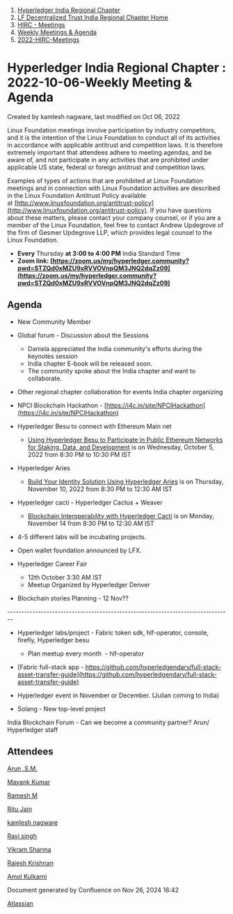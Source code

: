 1. [Hyperledger India Regional Chapter](index.html)
2. [LF Decentralized Trust India Regional Chapter Home](LF-Decentralized-Trust-India-Regional-Chapter-Home_19169282.html)
3. [HIRC - Meetings](HIRC---Meetings_19169350.html)
4. [Weekly Meetings &amp; Agenda](19169352.html)
5. [2022-HIRC-Meetings](2022-HIRC-Meetings_19170168.html)

# Hyperledger India Regional Chapter : 2022-10-06-Weekly Meeting &amp; Agenda

Created by kamlesh nagware, last modified on Oct 06, 2022

Linux Foundation meetings involve participation by industry competitors, and it is the intention of the Linux Foundation to conduct all of its activities in accordance with applicable antitrust and competition laws. It is therefore extremely important that attendees adhere to meeting agendas, and be aware of, and not participate in any activities that are prohibited under applicable US state, federal or foreign antitrust and competition laws.

Examples of types of actions that are prohibited at Linux Foundation meetings and in connection with Linux Foundation activities are described in the Linux Foundation Antitrust Policy available at [http://www.linuxfoundation.org/antitrust-policy](http://www.linuxfoundation.org/antitrust-policy). If you have questions about these matters, please contact your company counsel, or if you are a member of the Linux Foundation, feel free to contact Andrew Updegrove of the firm of Gesmer Updegrove LLP, which provides legal counsel to the Linux Foundation.

- **Every** Thursday **at 3:00 to 4:00 PM** India Standard Time
- **Zoom link: [https://zoom.us/my/hyperledger.community?pwd=STZQd0xMZU9xRVVOVnpQM3JNQ2dqZz09](https://zoom.us/my/hyperledger.community?pwd=STZQd0xMZU9xRVVOVnpQM3JNQ2dqZz09)**

## Agenda

- New Community Member
- Global forum - Discussion about the Sessions 
  
  - Daniela appreciated the India community's efforts during the keynotes session
  - India chapter E-book will be released soon.
  - The community spoke about the India chapter and want to collaborate.
- Other regional chapter collaboration for events India chapter organizing
- NPCI Blockchain Hackathon - [https://i4c.in/site/NPCIHackathon](https://i4c.in/site/NPCIHackathon)
- Hyperledger Besu to connect with Ethereum Main net
  
  - [Using Hyperledger Besu to Participate in Public Ethereum Networks for Staking, Data, and Development](https://apc01.safelinks.protection.outlook.com/?url=https%3A%2F%2Femail.linuxfoundation.org%2Fe3t%2FCtc%2FRI%2B113%2FcZw--04%2FVV_mZ13HXYqLW2cDB9v6CwQBWW5l3Nw34QvQ0lN9fbG8k5nCTJV3Zsc37CgDrsW8-qCPF94vpjQW1rZBJt3f15L0W3PcPGj6qpj3RW1plLBB6Ht4pvW5Fm-Yx2m9s8vW6nbL5f6VmnF9W95YR_J4NrZkvW96K4Ph70HWB3W62GQqv7tRkTFW7CpbQQ62T07TVWNCbV6GwRY0M5fTP9SZ090V-Kvqv1lD56PW3hvN5t4jHw8_VfkTQG32q4VtW8JT_R-7vM81CW4RLGST6r5cQtW8RTHTm3CCfXxN4H4dRVN_vlTF476LBTYTd2W6wmQ8n7hjYJrW8Hj3-D3SfN4DW8HcSkQ7ZbxRPW6K_RyH1d-6ldW4_bYhB7czbDWW3R071k1jCTbtW2x97ch2GQ3P8W4prG2D97THWXW6kXSwr7Gfj3RMCy4N94vmZ6W87Q2Pv4yTsTpW3KlQjL8gTsnr38FN1&data=05%7C01%7Cvikram-sh%40hcl.com%7Cf19d7d4201534456804408daa1652b99%7C189de737c93a4f5a8b686f4ca9941912%7C0%7C0%7C637999753152988463%7CUnknown%7CTWFpbGZsb3d8eyJWIjoiMC4wLjAwMDAiLCJQIjoiV2luMzIiLCJBTiI6Ik1haWwiLCJXVCI6Mn0%3D%7C3000%7C%7C%7C&sdata=Z7SnMo77A0hEazIAYLqH1dDgWiFVa4lkc7QjFoBHd7M%3D&reserved=0) is on Wednesday, October 5, 2022 from 8:30 PM to 10:30 PM IST
- Hyperledger Aries
  
  - [Build Your Identity Solution Using Hyperledger Aries](https://apc01.safelinks.protection.outlook.com/?url=https%3A%2F%2Femail.linuxfoundation.org%2Fe3t%2FCtc%2FRI%2B113%2FcZw--04%2FVV_mZ13HXYqLW2cDB9v6CwQBWW5l3Nw34QvQ0lN9fbGbp3q3pBV1-WJV7CgHRqW86DbfJ57M4V-W1YFdhY7Cb0lqW4YP2DH1yLPWrW2Dqxkk6kVF3dTgrB21Dw0mTW4mlCnX8dmYbzW2svFcv8HRq6JW5Y24Jy6wTNM9W7_zMY299G1l9N95d9tWJ7tYbW2qN-dJ2c05BFW627c-t6TTg-mN1mkdvWggXbyW27KG7H6Jt-PRW2pRlnL5wtwt-V74PBg52wPXtV60Yss31hKK2W8VjW6Q485PrTW5cJVVT51hLQHVV9-j04kzFMNW83N1dV6DMrgdW8pzsKl71VCLSF8VVHcGh0CYW7cb4KQ7QRZQ_W32rVpD9dZM_JW7xlr-T22YrvwVrBkKj8vRyC7Vb1L0c8f-q6mW5K4MTw9f4yhyW5w0LxJ86-XLk36_t1&data=05%7C01%7Cvikram-sh%40hcl.com%7Cf19d7d4201534456804408daa1652b99%7C189de737c93a4f5a8b686f4ca9941912%7C0%7C0%7C637999753152988463%7CUnknown%7CTWFpbGZsb3d8eyJWIjoiMC4wLjAwMDAiLCJQIjoiV2luMzIiLCJBTiI6Ik1haWwiLCJXVCI6Mn0%3D%7C3000%7C%7C%7C&sdata=kCzI8TIzxdYT%2BZNgoQ7xnYDMBaPJ0rME%2FYi4w7WIJQg%3D&reserved=0) is on Thursday, November 10, 2022 from 8:30 PM to 12:30 AM IST
- Hyperledger cacti - Hyperledger Cactus + Weaver
  
  - [Blockchain Interoperability with Hyperledger Cacti](https://apc01.safelinks.protection.outlook.com/?url=https%3A%2F%2Femail.linuxfoundation.org%2Fe3t%2FCtc%2FRI%2B113%2FcZw--04%2FVV_mZ13HXYqLW2cDB9v6CwQBWW5l3Nw34QvQ0lN9fbGbp3q3pBV1-WJV7CgY7-W4BrDbl3wLY8KVtDbM39d7mgfW38Sghd7v__d7W4PKmys2RMjhhN12-xGlQvdtFW8XHN_57Mpb6VN2QrcKVNN-YWW86zXV62rVr3jW8R-cHJ1_gsbnW1t7jkK1s3hpVV1F3nK4Ct-CXW35w5gZ3qMCMrW47lqjR907v_mW4J5kl55lry4qW8mYFSX3hzPDXW6hYnpm7CTQY2W2MM3-Z35Z8BTW8qWd2s1RrVk4W7pF-0x55-Qz0W3SFdVY6p5vc3W61_CBQ2DwFG1VRGlwt69dJlZN84Zk2Zt0Q1mW49M2v86w8FT-W4t5Czz81ZYVCN2y4-8BZjtRFW64FhsT5RyB1QN9hYclZGSL59W7lT_Nn2PkMBRV901Pz6D27dT32sw1&data=05%7C01%7Cvikram-sh%40hcl.com%7Cf19d7d4201534456804408daa1652b99%7C189de737c93a4f5a8b686f4ca9941912%7C0%7C0%7C637999753152988463%7CUnknown%7CTWFpbGZsb3d8eyJWIjoiMC4wLjAwMDAiLCJQIjoiV2luMzIiLCJBTiI6Ik1haWwiLCJXVCI6Mn0%3D%7C3000%7C%7C%7C&sdata=vbIguxWSJLIQBPBC2gNyiuu1vWF8hWcps1jSi%2BdtImk%3D&reserved=0) is on Monday, November 14 from 8:30 PM to 12:30 AM IST
- 4-5 different labs will be incubating projects.
- Open wallet foundation announced by LFX.
- Hyperledger Career Fair
  
  - 12th October 3:30 AM IST
  - Meetup Organized by Hyperledger Denver
- Blockchain stories Planning - 12 Nov??

\--------------------------------------------------------------------------------

- Hyperledger labs/project - Fabric token sdk, hlf-operator, console, firefly, Hyperledger besu 
  
  - Plan meetup every month  - hlf-operator
- [Fabric full-stack app - https://github.com/hyperledgendary/full-stack-asset-transfer-guide](https://github.com/hyperledgendary/full-stack-asset-transfer-guide)
- Hyperledger event in November or December. (Julian coming to India)
- Solang - New top-level project

India Blockchain Forum - Can we become a community partner? Arun/ Hyperledger staff

## Attendees

[Arun .S.M.](https://lf-hyperledger.atlassian.net/wiki/people/621a0e5097d313006ba7386a?ref=confluence)

[Mayank Kumar](https://lf-hyperledger.atlassian.net/wiki/people/5f0af229502ce1001dfbe5f8?ref=confluence)

[Ramesh M](https://lf-hyperledger.atlassian.net/wiki/people/5dffa51885a8c90ecac82cd5?ref=confluence)

[Ritu Jain](https://lf-hyperledger.atlassian.net/wiki/people/557058:5c9c59c5-fd5d-49e5-9535-364abb623584?ref=confluence)

[kamlesh nagware](https://lf-hyperledger.atlassian.net/wiki/people/557058:8e1fc425-f938-4b39-ad13-9cd8b0ddde52?ref=confluence)

[Ravi singh](https://lf-hyperledger.atlassian.net/wiki/people/6207b125f5d29a0068fd3a32?ref=confluence)

[Vikram Sharma](https://lf-hyperledger.atlassian.net/wiki/people/712020:af0c3f29-e190-4dc2-9098-9266b1dc0dab?ref=confluence)

[Rajesh Krishnan](https://lf-hyperledger.atlassian.net/wiki/people/712020:edfbbf83-28be-4c2e-8863-7b0570fb781e?ref=confluence)

[Amol Kulkarni](https://lf-hyperledger.atlassian.net/wiki/people/712020:afe6231e-4bfa-48fe-a72b-997b7781eed9?ref=confluence)

Document generated by Confluence on Nov 26, 2024 16:42

[Atlassian](http://www.atlassian.com/)
